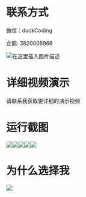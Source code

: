 # 联系方式

微信：duckCoding

企鹅: 3820006966

![在这里插入图片描述](http://upload.cxycsx.vip/91ab4bcb4f2c4c6db86365bb6d6e9c62.jpeg)

# 详细视频演示

请联系我获取更详细的演示视频

# 运行截图

![](http://www.bysj52.com/uploadfile/ueditor/image/202306/%E6%AF%95%E8%AE%BEspringboot182%E5%9F%BA%E4%BA%8Espringboot%E7%9A%84%E7%BD%91%E4%B8%8A%E6%9C%8D%E8%A3%85%E5%95%86%E5%9F%8E%E6%AF%95%E4%B8%9A%E8%AE%BE%E8%AE%A1/4.png)![](http://www.bysj52.com/uploadfile/ueditor/image/202306/%E6%AF%95%E8%AE%BEspringboot182%E5%9F%BA%E4%BA%8Espringboot%E7%9A%84%E7%BD%91%E4%B8%8A%E6%9C%8D%E8%A3%85%E5%95%86%E5%9F%8E%E6%AF%95%E4%B8%9A%E8%AE%BE%E8%AE%A1/5.png)![](http://www.bysj52.com/uploadfile/ueditor/image/202306/%E6%AF%95%E8%AE%BEspringboot182%E5%9F%BA%E4%BA%8Espringboot%E7%9A%84%E7%BD%91%E4%B8%8A%E6%9C%8D%E8%A3%85%E5%95%86%E5%9F%8E%E6%AF%95%E4%B8%9A%E8%AE%BE%E8%AE%A1/1.png)![](http://www.bysj52.com/uploadfile/ueditor/image/202306/%E6%AF%95%E8%AE%BEspringboot182%E5%9F%BA%E4%BA%8Espringboot%E7%9A%84%E7%BD%91%E4%B8%8A%E6%9C%8D%E8%A3%85%E5%95%86%E5%9F%8E%E6%AF%95%E4%B8%9A%E8%AE%BE%E8%AE%A1/3.png)![](http://www.bysj52.com/uploadfile/ueditor/image/202306/%E6%AF%95%E8%AE%BEspringboot182%E5%9F%BA%E4%BA%8Espringboot%E7%9A%84%E7%BD%91%E4%B8%8A%E6%9C%8D%E8%A3%85%E5%95%86%E5%9F%8E%E6%AF%95%E4%B8%9A%E8%AE%BE%E8%AE%A1/2.png)

# 为什么选择我

![](http://upload.cxycsx.vip/%E7%A8%8B%E5%BA%8F%E8%AE%BE%E8%AE%A1.png)

